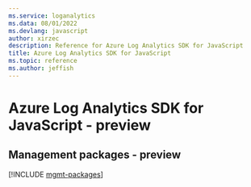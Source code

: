 ```yaml
---
ms.service: loganalytics
ms.data: 08/01/2022
ms.devlang: javascript
author: xirzec
description: Reference for Azure Log Analytics SDK for JavaScript
title: Azure Log Analytics SDK for JavaScript
ms.topic: reference
ms.author: jeffish
---
```

# Azure Log Analytics SDK for JavaScript - preview

## Management packages - preview
[!INCLUDE [mgmt-packages](log-analytics-mgmt-index.md)]